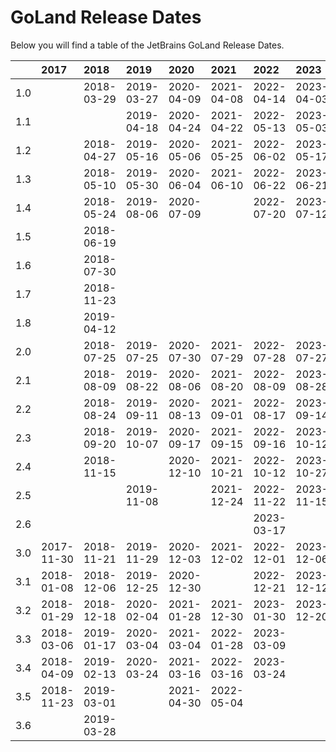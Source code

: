 # GoLand Release Dates
Below you will find a table of the JetBrains GoLand Release Dates.

|     | 2017       | 2018       | 2019       | 2020       | 2021       | 2022       | 2023       |
|----:|:-----------|:-----------|:-----------|:-----------|:-----------|:-----------|:-----------|
| 1.0 |            | 2018-03-29 | 2019-03-27 | 2020-04-09 | 2021-04-08 | 2022-04-14 | 2023-04-03 |
| 1.1 |            |            | 2019-04-18 | 2020-04-24 | 2021-04-22 | 2022-05-13 | 2023-05-03 |
| 1.2 |            | 2018-04-27 | 2019-05-16 | 2020-05-06 | 2021-05-25 | 2022-06-02 | 2023-05-17 |
| 1.3 |            | 2018-05-10 | 2019-05-30 | 2020-06-04 | 2021-06-10 | 2022-06-22 | 2023-06-21 |
| 1.4 |            | 2018-05-24 | 2019-08-06 | 2020-07-09 |            | 2022-07-20 | 2023-07-12 |
| 1.5 |            | 2018-06-19 |            |            |            |            |            |
| 1.6 |            | 2018-07-30 |            |            |            |            |            |
| 1.7 |            | 2018-11-23 |            |            |            |            |            |
| 1.8 |            | 2019-04-12 |            |            |            |            |            |
| 2.0 |            | 2018-07-25 | 2019-07-25 | 2020-07-30 | 2021-07-29 | 2022-07-28 | 2023-07-27 |
| 2.1 |            | 2018-08-09 | 2019-08-22 | 2020-08-06 | 2021-08-20 | 2022-08-09 | 2023-08-28 |
| 2.2 |            | 2018-08-24 | 2019-09-11 | 2020-08-13 | 2021-09-01 | 2022-08-17 | 2023-09-14 |
| 2.3 |            | 2018-09-20 | 2019-10-07 | 2020-09-17 | 2021-09-15 | 2022-09-16 | 2023-10-12 |
| 2.4 |            | 2018-11-15 |            | 2020-12-10 | 2021-10-21 | 2022-10-12 | 2023-10-27 |
| 2.5 |            |            | 2019-11-08 |            | 2021-12-24 | 2022-11-22 | 2023-11-15 |
| 2.6 |            |            |            |            |            | 2023-03-17 |            |
| 3.0 | 2017-11-30 | 2018-11-21 | 2019-11-29 | 2020-12-03 | 2021-12-02 | 2022-12-01 | 2023-12-06 |
| 3.1 | 2018-01-08 | 2018-12-06 | 2019-12-25 | 2020-12-30 |            | 2022-12-21 | 2023-12-12 |
| 3.2 | 2018-01-29 | 2018-12-18 | 2020-02-04 | 2021-01-28 | 2021-12-30 | 2023-01-30 | 2023-12-20 |
| 3.3 | 2018-03-06 | 2019-01-17 | 2020-03-04 | 2021-03-04 | 2022-01-28 | 2023-03-09 |            |
| 3.4 | 2018-04-09 | 2019-02-13 | 2020-03-24 | 2021-03-16 | 2022-03-16 | 2023-03-24 |            |
| 3.5 | 2018-11-23 | 2019-03-01 |            | 2021-04-30 | 2022-05-04 |            |            |
| 3.6 |            | 2019-03-28 |            |            |            |            |            |